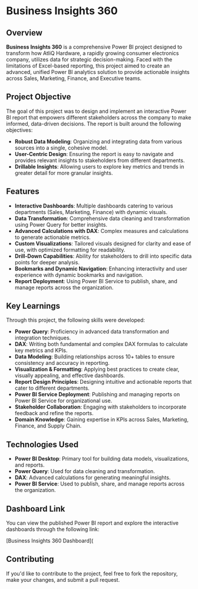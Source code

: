 # Business Insights 360

## Overview

**Business Insights 360** is a comprehensive Power BI project designed to transform how AtliQ Hardware, a rapidly growing consumer electronics company, utilizes data for strategic decision-making. Faced with the limitations of Excel-based reporting, this project aimed to create an advanced, unified Power BI analytics solution to provide actionable insights across Sales, Marketing, Finance, and Executive teams.

## Project Objective

The goal of this project was to design and implement an interactive Power BI report that empowers different stakeholders across the company to make informed, data-driven decisions. The report is built around the following objectives:

- **Robust Data Modeling**: Organizing and integrating data from various sources into a single, cohesive model.
- **User-Centric Design**: Ensuring the report is easy to navigate and provides relevant insights to stakeholders from different departments.
- **Drillable Insights**: Allowing users to explore key metrics and trends in greater detail for more granular insights.

## Features

- **Interactive Dashboards**: Multiple dashboards catering to various departments (Sales, Marketing, Finance) with dynamic visuals.
- **Data Transformation**: Comprehensive data cleaning and transformation using Power Query for better insights.
- **Advanced Calculations with DAX**: Complex measures and calculations to generate actionable metrics.
- **Custom Visualizations**: Tailored visuals designed for clarity and ease of use, with optimized formatting for readability.
- **Drill-Down Capabilities**: Ability for stakeholders to drill into specific data points for deeper analysis.
- **Bookmarks and Dynamic Navigation**: Enhancing interactivity and user experience with dynamic bookmarks and navigation.
- **Report Deployment**: Using Power BI Service to publish, share, and manage reports across the organization.

## Key Learnings

Through this project, the following skills were developed:

- **Power Query**: Proficiency in advanced data transformation and integration techniques.
- **DAX**: Writing both fundamental and complex DAX formulas to calculate key metrics and KPIs.
- **Data Modeling**: Building relationships across 10+ tables to ensure consistency and accuracy in reporting.
- **Visualization & Formatting**: Applying best practices to create clear, visually appealing, and effective dashboards.
- **Report Design Principles**: Designing intuitive and actionable reports that cater to different departments.
- **Power BI Service Deployment**: Publishing and managing reports on Power BI Service for organizational use.
- **Stakeholder Collaboration**: Engaging with stakeholders to incorporate feedback and refine the reports.
- **Domain Knowledge**: Gaining expertise in KPIs across Sales, Marketing, Finance, and Supply Chain.

## Technologies Used

- **Power BI Desktop**: Primary tool for building data models, visualizations, and reports.
- **Power Query**: Used for data cleaning and transformation.
- **DAX**: Advanced calculations for generating meaningful insights.
- **Power BI Service**: Used to publish, share, and manage reports across the organization.

## Dashboard Link

You can view the published Power BI report and explore the interactive dashboards through the following link:

[Business Insights 360 Dashboard]([<your-dashboard-link>](https://app.powerbi.com/view?r=eyJrIjoiNDhlNzIxNWEtNjM2My00ZmNhLWI5ZDEtNjQ2NWJmNzQyMjM3IiwidCI6ImM2ZTU0OWIzLTVmNDUtNDAzMi1hYWU5LWQ0MjQ0ZGM1YjJjNCJ9
)

## Contributing

If you'd like to contribute to the project, feel free to fork the repository, make your changes, and submit a pull request.
